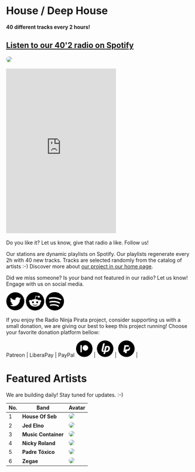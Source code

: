 # House / Deep House

**40 different tracks every 2 hours!**


## [Listen to our 40'2 radio on Spotify](https://open.spotify.com/playlist/1S99ttkKRg99AVXusEAPBu?si=tcy_7HkwRzG5d9WG0U7kaw)

<a href="https://open.spotify.com/playlist/1S99ttkKRg99AVXusEAPBu?si=tcy_7HkwRzG5d9WG0U7kaw" target="_blank"><img src="https://mosaic.scdn.co/640/ab67616d0000b2732d9a504d9d3a0326be11a6e6ab67616d0000b27330582c75d7167b8787cd4c88ab67616d0000b27354645674c935ee2169b67754ab67616d0000b273e46384ef83c754e28d8a2eab" height="300" width="auto" style="border-radius:50%"></a>

<iframe src="https://open.spotify.com/embed/playlist/1S99ttkKRg99AVXusEAPBu" width="300" height="450" frameborder="0" allowtransparency="true" allow="encrypted-media"></iframe>

Do you like it? Let us know, give that radio a like. Follow us!


Our stations are dynamic playlists on Spotify. Our playlists regenerate every 2h with 40 new tracks. Tracks are selected randomly from the catalog of artists :-) Discover more about [our project in our home page](https://radioninjapirata.github.io).

Did we miss someone? Is your band not featured in our radio? Let us know! Engage with us on social media.

<p>
    <a href="https://twitter.com/RNinjaPirata" target="_blank"><img src="assets/twitter_button.png" alt="twitter" height="50" width="50" /></a>
    <a href="https://www.reddit.com/r/RadioNinjaPirata/" target="_blank"><img src="assets/reddit_button.png" alt="reddit" height="50" width="50" /></a>
    <a href="https://open.spotify.com/user/pagbz485dhfowwiza5wc9cwh8?si=XVuH5a3NQ8Ohft-yPC5XBA" target="_blank"><img src="assets/spotify_button.png" alt="spotify" height="50" width="50" /></a>
</p>


If you enjoy the Radio Ninja Pirata project, consider supporting us with a small donation, we are giving our best to keep this project running! Choose your favorite donation platform bellow:

 Patreon | LiberaPay | PayPal
<a href="https://www.patreon.com/radioninjapirata" target="_blank"><img src="assets/patreon_black_logo_500x500.png" alt="patreon" height="45" width="45" /></a> | <a href="https://liberapay.com/RadioNinjaPirata/donate" target="_blank"><img src="assets/liberapay_logo_500x500.png" alt="liberapay" height="45" width="45" /></a> | <a href="https://www.paypal.com/cgi-bin/webscr?cmd=_s-xclick&hosted_button_id=TWGZ3KKDLEDUE&source=url" target="_blank"><img src="assets/paypal_black_logo_500x500.png" alt="paypal" height="45" width="45" /></a> |


# Featured Artists

We are building daily! Stay tuned for updates. :-)

No. | Band | Avatar
--- | ---- | ------
1 | **House Of Seb** | <a href="https://open.spotify.com/artist/1wrPeAhOfPQlWbFkz9LtIV" target="_blank"><img src="https://i.scdn.co/image/2bdb1a0a30be9f4a90b05949afbbb256a421c41e" height="100" width="auto" style="border-radius:50%"></a>
2 | **Jed Elno** | <a href="https://open.spotify.com/artist/1LEpTdEV0lU4ehvoNTfDON" target="_blank"><img src="https://i.scdn.co/image/467e26b616c952043925a95e58f8adefb38d888b" height="100" width="auto" style="border-radius:50%"></a>
3 | **Music Container** | <a href="https://open.spotify.com/artist/5Cf4LFut4EXRqOMYlaSM5w" target="_blank"><img src="https://i.scdn.co/image/ac766e6feb758c6803ebefc9b099a039999f888f" height="100" width="auto" style="border-radius:50%"></a>
4 | **Nicky Roland** | <a href="https://open.spotify.com/artist/5FAertl0i2uL8lZCszx6RF" target="_blank"><img src="https://i.scdn.co/image/ab67616d00001e025199b17c441bc87888f5aa3d" height="100" width="auto" style="border-radius:50%"></a>
5 | **Padre Tóxico** | <a href="https://open.spotify.com/artist/5uxLOvJty3MKT7ftXvmTkZ" target="_blank"><img src="https://i.scdn.co/image/68f259182e058b92f4299604f2079a8674885560" height="100" width="auto" style="border-radius:50%"></a>
6 | **Zegae** | <a href="https://open.spotify.com/artist/5lw9eePetxTZwWvGhnLuqX" target="_blank"><img src="https://i.scdn.co/image/e0ca611af39af03469a688fc3496abb0d6b01107" height="100" width="auto" style="border-radius:50%"></a>